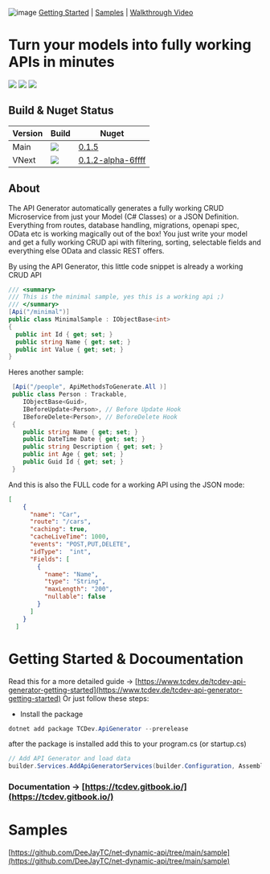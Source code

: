 ![image](https://user-images.githubusercontent.com/4077759/162592498-d420906e-5eee-4d95-b0b2-c5c3c2b0c8d1.png)
[Getting Started](https://www.tcdev.de/tcdev-api-generator-getting-started) | [Samples](https://github.com/DeeJayTC/net-dynamic-api/tree/main/sample) | [Walkthrough Video](https://youtu.be/TI5CeNq3-o8)

# Turn your models into fully working APIs in minutes
<a href="https://tcdev.gitbook.io/"><img src="https://img.shields.io/badge/Docs-0.0.9-orange"></a>
<a href="https://twitter.com/intent/follow?screen_name=timcadenbach"><img src="https://img.shields.io/badge/Twitter-follow-blue"></a>
<a href="https://www.github.com/sponsors/deejaytc"><img src="https://img.shields.io/github/sponsors/deejaytc?label=Lovely%20Sponsors" /> </a>


## Build  & Nuget Status

| Version | Build | Nuget 
|--------------|-----------------|-------------------|
| Main | <img src="https://img.shields.io/github/workflow/status/DeeJayTC/net-dynamic-api/.NET/main?label=Main"> | [0.1.5](https://www.nuget.org/packages/TCDev.ApiGenerator/0.1.5) | [![Build Status Installer pipeline](https://dev.azure.com/microsoft/Dart/_apis/build/status/microsoft.PowerToys?branchName=main)](https://dev.azure.com/microsoft/Dart/_build/latest?definitionId=76541&branchName=main) |
| VNext |  <img src="https://img.shields.io/github/workflow/status/DeeJayTC/net-dynamic-api/.NET/vnext?label=vnext"> | [0.1.2-alpha-6ffff](https://www.nuget.org/packages/TCDev.ApiGenerator/0.1.0-alpha-4a262d)

## About
The API Generator automatically generates a fully working CRUD Microservice from just your Model (C# Classes) or a JSON Definition. Everything from routes, database handling, migrations, openapi spec, OData etc is working magically out of the box! You just write your model and get a fully working CRUD api with filtering, sorting, selectable fields and everything else OData and classic REST offers.


By using the API Generator, this little code snippet is already a working CRUD API
```csharp
/// <summary>
/// This is the minimal sample, yes this is a working api ;)
/// </summary>
[Api("/minimal")]
public class MinimalSample : IObjectBase<int>
{
  public int Id { get; set; }
  public string Name { get; set; }
  public int Value { get; set; }
}
```

Heres another sample:

```csharp
 [Api("/people", ApiMethodsToGenerate.All )]
 public class Person : Trackable, 
    IObjectBase<Guid>,
    IBeforeUpdate<Person>, // Before Update Hook
    IBeforeDelete<Person>, // BeforeDelete Hook
 {
    public string Name { get; set; }
    public DateTime Date { get; set; }
    public string Description { get; set; }
    public int Age { get; set; }
    public Guid Id { get; set; }
 }
```

And this is also the FULL code for a working API using the JSON mode:

```json
[
    {
      "name": "Car",
      "route": "/cars",
      "caching": true,
      "cacheLiveTime": 1000,
      "events": "POST,PUT,DELETE",
      "idType":  "int", 
      "Fields": [
        {
          "name": "Name",
          "type": "String",
          "maxLength": "200",
          "nullable": false
        }
      ]
    }
  ]
 ```

# Getting Started & Docoumentation
Read this for a more detailed guide -> [https://www.tcdev.de/tcdev-api-generator-getting-started](https://www.tcdev.de/tcdev-api-generator-getting-started)
Or just follow these steps:

* Install the package
```csharp
dotnet add package TCDev.ApiGenerator --prerelease
```
after the package is installed add this to your program.cs (or startup.cs)

```csharp
// Add API Generator and load data
builder.Services.AddApiGeneratorServices(builder.Configuration, Assembly.GetExecutingAssembly());
```

### Documentation -> [https://tcdev.gitbook.io/](https://tcdev.gitbook.io/)

# Samples
[https://github.com/DeeJayTC/net-dynamic-api/tree/main/sample](https://github.com/DeeJayTC/net-dynamic-api/tree/main/sample)


